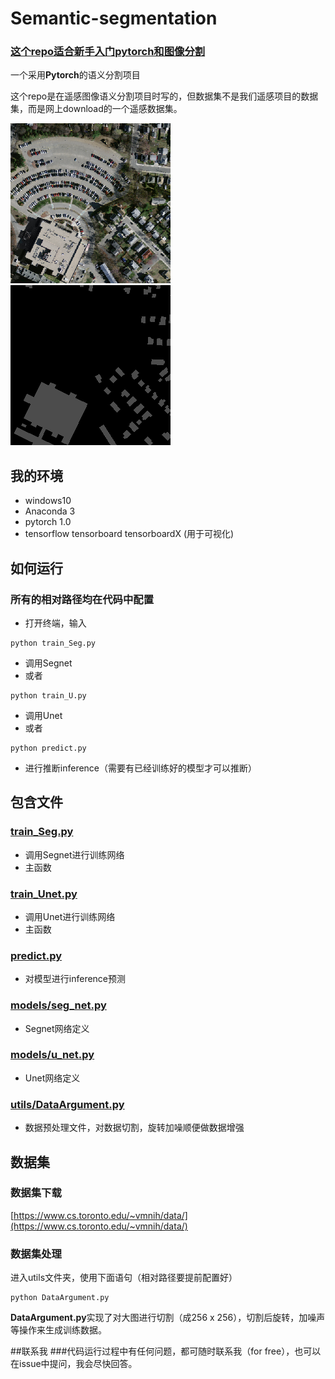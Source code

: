 # Semantic-segmentation

### [这个repo适合新手入门pytorch和图像分割]()
一个采用**Pytorch**的语义分割项目

这个repo是在遥感图像语义分割项目时写的，但数据集不是我们遥感项目的数据集，而是网上download的一个遥感数据集。 

![](asset/0_src.png)
![](asset/0.png)

## 我的环境

- windows10
- Anaconda 3
- pytorch 1.0
- tensorflow tensorboard tensorboardX (用于可视化)

## 如何运行

### 所有的相对路径均在代码中配置

- 打开终端，输入  
```
python train_Seg.py
```  
- 调用Segnet
- 或者  
```
python train_U.py
```  
- 调用Unet
- 或者  
```
python predict.py
```  
- 进行推断inference（需要有已经训练好的模型才可以推断）

## 包含文件
###  [train_Seg.py](train_Seg.py)
* 调用Segnet进行训练网络
* 主函数
###  [train_Unet.py](train_Unet.py)

* 调用Unet进行训练网络
* 主函数
###  [predict.py](predict.py)

* 对模型进行inference预测

###  [models/seg_net.py](seg_net.py)

* Segnet网络定义

###  [models/u_net.py](u_net.py)

* Unet网络定义

###  [utils/DataArgument.py](DataArgument.py)

* 数据预处理文件，对数据切割，旋转加噪顺便做数据增强

## 数据集  

### 数据集下载
[https://www.cs.toronto.edu/~vmnih/data/](https://www.cs.toronto.edu/~vmnih/data/)


### 数据集处理
进入utils文件夹，使用下面语句（相对路径要提前配置好） 

```
python DataArgument.py
```  

**DataArgument.py**实现了对大图进行切割（成256 x 256），切割后旋转，加噪声等操作来生成训练数据。


##联系我
###代码运行过程中有任何问题，都可随时联系我（for free），也可以在issue中提问，我会尽快回答。







